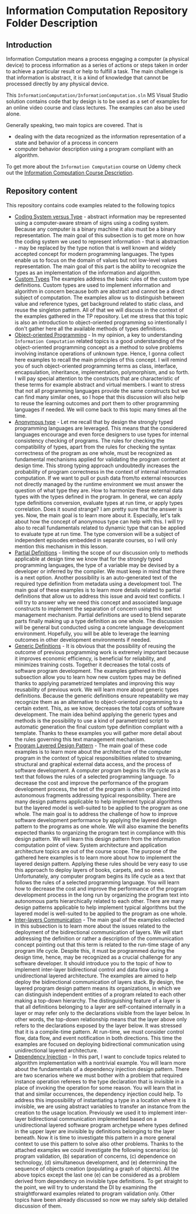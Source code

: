 # Information Computation Repository Folder Description

## Introduction

Information Computation means a process engaging a computer (a physical device) to process information as a series of actions or steps taken in order to achieve a particular result or help to fulfill a task. The main challenge is that information is abstract, it is a kind of knowledge that cannot be processed directly by any physical device.

This `InformationComputation/InformationComputation.sln` MS Visual Studio solution contains code that by design is to be used as a set of examples for an online video course and class lectures. The examples can also be used alone.

Generally speaking, two main topics are covered. That is

- dealing with the data recognized as the information representation of a state and behavior of a process in concern
- computer behavior description using a program compliant with an algorithm.

To get more about the `Information Computation` course on Udemy check out the [Information Computation Course Description](READMEUdemyCourseDescription.md).

## Repository content

This repository contains code examples related to the following topics

- [Coding System versus Type](CodingVType/README.md) - abstract information may be represented using a computer-aware stream of signs using a coding system. Because any computer is a binary machine it also must be a binary representation. The main goal of this subsection is to get more on how the coding system we used to represent information - that is abstraction - may be replaced by the type notion that is well known and widely accepted concept for modern programming languages. The types enable us to focus on the domain of values but not low-level values representation. The main goal of this part is the ability to recognize the types as an implementation of the information and algorithm.
- [Custom Types](CustomTypes/README.md) The examples address the basic rules of the custom type definitions. Custom types are used to implement information and algorithm in concern because both are abstract and cannot be a direct subject of computation. The examples allow us to distinguish between value and reference types, get background related to static class, and reuse the singleton pattern. All of that we will discuss in the context of the examples gathered in the TP repository. Let me stress that this topic is also an introduction to object-oriented programming so intentionally I don't gather here all the available methods of types definitions.
- [Object-oriented Programming](ObjectOrientedProgramming/README.md) - In my opinion, a key to understanding `Information Computation` related topics is a good understanding of the object-oriented programming concept as a method to solve problems involving instance operations of unknown type. Hence, I gonna collect here examples to recall the main principles of this concept. I will remind you of such object-oriented programming terms as class, interface, encapsulation, inheritance, implementation, polymorphism, and so forth. I will pay special attention to the constructs that are characteristic of these terms for example abstract and virtual members. I want to stress that not all programming languages provide the same constructs but we can find many similar ones, so I hope that this discussion will also help to reuse the learning outcomes and port them to other programming languages if needed. We will come back to this topic many times all the time.
- [Anonymous type](AnonymousTypes/README.md) - Let me recall that by design the strongly typed programming languages are leveraged. This means that the considered languages encourage and even force designers to use types for internal consistency checking of programs. The rules for checking the compatibility of types, apart from the rules for checking the syntax correctness of the program as one whole, must be recognized as fundamental mechanisms applied for validating the program content at design time. This strong typing approach undoubtedly increases the probability of program correctness in the context of internal information computation. If we want to pull or push data from/to external resources not directly managed by the runtime environment we must answer the question of what type they are. How to harmonize these external data types with the types defined in the program. In general, we can apply type definitions conversion, evaluate types at run time, or apply types correlation. Does it sound strange? I am pretty sure that the answer is yes. Now, the main goal is to learn more about it. Especially, let's talk about how the concept of anonymous type can help with this. I will try also to recall fundamentals related to dynamic type that can be applied to evaluate type at run time. The type conversion will be a  subject of independent episodes embedded in separate courses, so I will only mention this mechanism in this lesson.
- [Partial Definitions](PartialDefinitions/README.md) - limiting the scope of our discussion only to methods applicable at design time we know that for the strongly typed programming languages, the type of a variable may be devised by a developer or inferred by the compiler. We must keep in mind that there is a next option. Another possibility is an auto-generated text of the required type definition from metadata using a development tool. The main goal of these examples is to learn more details related to partial definitions that allow us to address this issue and avoid text conflicts. I will try to answer why we need this concept and associated language constructs to implement the separation of concern using this text management mechanism. Partial definitions are used to blend separate parts finally making up a type definition as one whole. The discussion will be general but conducted using a concrete language development environment. Hopefully, you will be able to leverage the learning outcomes in other development environments if needed.
- [Generic Definitions](GenericClassesMethods/README.md) - It is obvious that the possibility of reusing the outcome of previous programming work is extremely important because it improves economic efficiency, is beneficial for reliability, and minimizes training costs. Together it decreases the total costs of software program development. The examples gathered in this subsection allow you to learn how new custom types may be defined thanks to applying parametrized templates and improving this way reusability of previous work. We will learn more about generic types definitions. Because the generic definitions ensure repeatability we may recognize them as an alternative to object-oriented programming to a certain extent. This, as we know, decreases the total costs of software development. The main idea behind applying the generic types and methods is the possibility to use a kind of parametrized script to automatic generation the final custom type definition compliant with a template. Thanks to these examples you will gather more detail about the rules governing this text management mechanism.
- [Program Layered Design Pattern](LayeredArchitecture/README.md) - The main goal of these code examples is to learn more about the architecture of the computer program in the context of typical responsibilities related to streaming, structural and graphical external data access, and the process of software development. A computer program begins its life cycle as a text that follows the rules of a selected programming language. To decrease the cost and improve the performance of the program development process, the text of the program is often organized into autonomous fragments addressing typical responsibility. There are many design patterns applicable to help implement typical algorithms but the layered model is well-suited to be applied to the program as one whole. The main goal is to address the challenge of how to improve software development performance by applying the layered design pattern to the programs as one whole. We will also examine the benefits expected thanks to organizing the program text in compliance with this design pattern. We will learn this design pattern from the information computation point of view. System architecture and application architecture topics are out of the course scope.  The purpose of the gathered here examples is to learn more about how to implement the layered design pattern. Applying these rules should be very easy to use this approach to deploy layers of books, carpets, and so ones. Unfortunately,  any computer program begins its life cycle as a text that follows the rules of a selected programming language. You will learn how to decrease the cost and improve the performance of the program development process in the long run by organizing the program text into autonomous parts hierarchically related to each other. There are many design patterns applicable to help implement typical algorithms but the layered model is well-suited to be applied to the program as one whole.
- [Inter-layers Communication](InformationComputation\LayersCommunication\README.md) - The main goal of the examples collected in this subsection is to learn more about the issues related to the deployment of the bidirectional communication of layers. We will start addressing the definition or rather a description of the communication concept pointing out that this term is related to the run-time stage of any program life cycle. Despite this, it must be programmed during the design time, hence, may be recognized as a crucial challenge for any software developer. It should introduce you to the topic of how to implement inter-layer bidirectional control and data flow using a unidirectional layered architecture. The examples are aimed to help deploy the bidirectional communication of layers stack. By design, the layered program design pattern means its organizations, in which we can distinguish independent entities of a program related to each other making a top-down hierarchy. The distinguishing feature of a layer is that all definitions belonging to a layer are self-contained internally in a layer or may refer only to the declarations visible from the layer below. In other words, the top-down relationship means that the layer above only refers to the declarations exposed by the layer below. It was stressed that it is a compile-time pattern. At run-time, we must consider control flow,  data flow, and event notification in both directions. This time the examples are focused on deploying bidirectional communication using unidirectional layered architecture.
- [Dependency Injection](DependencyInjection/README.md) - In this part, I want to conclude topics related to algorithm implementation with a nontrivial example. You will learn more about the fundamentals of a dependency injection design pattern. There are two scenarios where we must bother with a problem that required instance operation referees to the type declaration that is invisible in a place of invoking the operation for some reason. You will learn that in that and similar occurrences, the dependency injection could help. To address this impossibility of instantiating a type in a location where it is invisible, we are using abstract variables to transfer an instance from the creation to the usage location. Previously we used it to implement inter-layer bidirectional communication implemented based on a unidirectional layered software program archetype where types defined in the upper layer are invisible by definitions belonging to the layer beneath. Now it is time to investigate this pattern in a more general context to use this pattern to solve also other problems. Thanks to the attached examples we could investigate the following scenarios: (a) program validation, (b) separation of concerns, (c) dependence on technology, (d) simultaneous development, and (e) determining the sequence of objects creation (populating a graph of objects). All the above topics except the last one (e) can be considered as a problem derived from dependency on invisible type definitions. To get straight to the point, we will try to understand the DI by examining the straightforward examples related to program validation only. Other topics have been already discussed so now we may safely skip detailed discussion of them.

